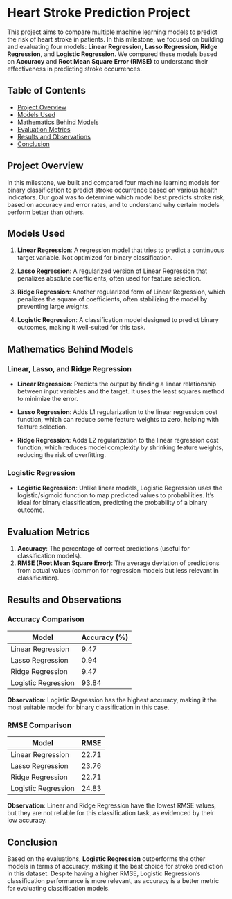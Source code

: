 # Heart Stroke Prediction Project 

This project aims to compare multiple machine learning models to predict the risk of heart stroke in patients. In this milestone, we focused on building and evaluating four models: **Linear Regression**, **Lasso Regression**, **Ridge Regression**, and **Logistic Regression**. We compared these models based on **Accuracy** and **Root Mean Square Error (RMSE)** to understand their effectiveness in predicting stroke occurrences.

## Table of Contents

- [Project Overview](#project-overview)
- [Models Used](#models-used)
- [Mathematics Behind Models](#mathematics-behind-models)
- [Evaluation Metrics](#evaluation-metrics)
- [Results and Observations](#results-and-observations)
- [Conclusion](#conclusion)

## Project Overview

In this milestone, we built and compared four machine learning models for binary classification to predict stroke occurrence based on various health indicators. Our goal was to determine which model best predicts stroke risk, based on accuracy and error rates, and to understand why certain models perform better than others.

## Models Used

1. **Linear Regression**: A regression model that tries to predict a continuous target variable. Not optimized for binary classification.
   
2. **Lasso Regression**: A regularized version of Linear Regression that penalizes absolute coefficients, often used for feature selection.
   
3. **Ridge Regression**: Another regularized form of Linear Regression, which penalizes the square of coefficients, often stabilizing the model by preventing large weights.

4. **Logistic Regression**: A classification model designed to predict binary outcomes, making it well-suited for this task.

## Mathematics Behind Models

### Linear, Lasso, and Ridge Regression
- **Linear Regression**: Predicts the output by finding a linear relationship between input variables and the target. It uses the least squares method to minimize the error.
  
- **Lasso Regression**: Adds L1 regularization to the linear regression cost function, which can reduce some feature weights to zero, helping with feature selection.
  
- **Ridge Regression**: Adds L2 regularization to the linear regression cost function, which reduces model complexity by shrinking feature weights, reducing the risk of overfitting.

### Logistic Regression
- **Logistic Regression**: Unlike linear models, Logistic Regression uses the logistic/sigmoid function to map predicted values to probabilities. It’s ideal for binary classification, predicting the probability of a binary outcome.

## Evaluation Metrics

1. **Accuracy**: The percentage of correct predictions (useful for classification models).
2. **RMSE (Root Mean Square Error)**: The average deviation of predictions from actual values (common for regression models but less relevant in classification).

## Results and Observations

### Accuracy Comparison
| Model               | Accuracy (%) |
|---------------------|--------------|
| Linear Regression   | 9.47         |
| Lasso Regression    | 0.94         |
| Ridge Regression    | 9.47         |
| Logistic Regression | 93.84        |

**Observation**: Logistic Regression has the highest accuracy, making it the most suitable model for binary classification in this case.

### RMSE Comparison
| Model               | RMSE         |
|---------------------|--------------|
| Linear Regression   | 22.71        |
| Lasso Regression    | 23.76        |
| Ridge Regression    | 22.71        |
| Logistic Regression | 24.83        |

**Observation**: Linear and Ridge Regression have the lowest RMSE values, but they are not reliable for this classification task, as evidenced by their low accuracy.

## Conclusion

Based on the evaluations, **Logistic Regression** outperforms the other models in terms of accuracy, making it the best choice for stroke prediction in this dataset. Despite having a higher RMSE, Logistic Regression’s classification performance is more relevant, as accuracy is a better metric for evaluating classification models.
